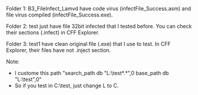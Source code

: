 Folder 1: B3_FileInfect_Lamvd have code virus (infectFile_Success.asm) and file virus compiled (infectFile_Success.exe). 

Folder 2: test just have file 32bit infected that I tested before. You can check their sections (.infect) in CFF Explorer. 

Folder 3: test1 have clean original file (.exe) that I use to test. In CFF Explorer, their files have not .inject section.

Note:
- I custome this path 
"search_path     db "L:\test\*.*",0
base_path       db "L:\test\",0"
- So if you test in C:\test, just change L to C.
